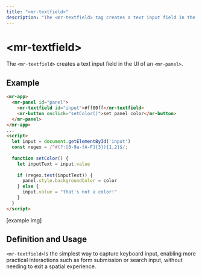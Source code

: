 ```yaml
---
title: "<mr-textfield>"
description: "The <mr-textfield> tag creates a text input field in the interface of an <mr-panel>."
---
```

# &lt;mr-textfield&gt;

The `<mr-textfield>` creates a text input field in the UI of an `<mr-panel>`.

## Example

```html
<mr-app>
  <mr-panel id="panel">
    <mr-textfield id="input">#ff00ff</mr-textfield>
    <mr-button onclick="setColor()">set panel color</mr-button>
  </mr-panel>
</mr-app>
...
<script>
  let input = document.getElementById('input')
  const regex = /^#(?:[0-9a-fA-F]{3}){1,2}$/;
  
  function setColor() {
    let inputText = input.value
    
    if (regex.test(inputText)) {
      panel.style.backgroundColor = color 
    } else {
      input.value = "that's not a color!"
    }
  }
</script>
```

\[example img\]

## Definition and Usage

`<mr-textfield>`Is the simplest way to capture keyboard input, enabling more practical interactions such as form submission or search input, without needing to exit a spatial experience.